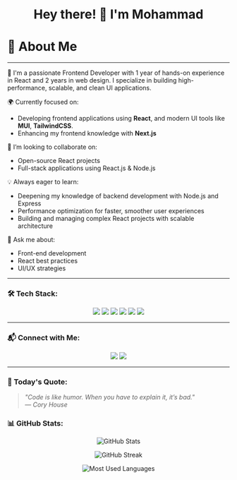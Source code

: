 <h1 align="center">Hey there! 👋 I'm Mohammad</h1>

# 💫 About Me
---

🚀 I'm a passionate Frontend Developer with 1 year of hands-on experience in React and 2 years in web design. I specialize in building high-performance, scalable, and clean UI applications.

🌍 Currently focused on:
- Developing frontend applications using **React**, and modern UI tools like **MUI**, **TailwindCSS**.
- Enhancing my frontend knowledge with **Next.js**

🤝 I’m looking to collaborate on:
- Open-source React projects
- Full-stack applications using React.js & Node.js

💡 Always eager to learn:
- Deepening my knowledge of backend development with Node.js and Express
- Performance optimization for faster, smoother user experiences
- Building and managing complex React projects with scalable architecture

💬 Ask me about:
- Front-end development
- React best practices
- UI/UX strategies

---

### 🛠 Tech Stack:

<p align="center">
  <img src="https://img.shields.io/badge/React-20232A?style=for-the-badge&logo=react&logoColor=61DAFB" />
  <img src="https://img.shields.io/badge/JavaScript-F7DF1E?style=for-the-badge&logo=javascript&logoColor=black" />
  <img src="https://img.shields.io/badge/Redux-764ABC?style=for-the-badge&logo=redux&logoColor=white" />
  <img src="https://img.shields.io/badge/HTML5-E34F26?style=for-the-badge&logo=html5&logoColor=white" />
  <img src="https://img.shields.io/badge/TailwindCSS-06B6D4?style=for-the-badge&logo=tailwindcss&logoColor=white" />
  <img src="https://img.shields.io/badge/MUI-007FFF?style=for-the-badge&logo=mui&logoColor=white" />
</p>

---

### 📬 Connect with Me:

<p align="center">
  <a href="https://instagram.com/mamad__sheykhi"><img src="https://img.shields.io/badge/Instagram-E4405F?style=for-the-badge&logo=instagram&logoColor=white" /></a>
  <a href="mailto:mmdbazooka@gmail.com"><img src="https://img.shields.io/badge/Email-D14836?style=for-the-badge&logo=gmail&logoColor=white" /></a>
</p>

---

### 📌 Today's Quote:

> *"Code is like humor. When you have to explain it, it’s bad."*  
> — *Cory House*

### 📊 GitHub Stats:

<p align="center">
  <img src="https://github-readme-stats.vercel.app/api?username=mmdbazooka&show_icons=true&theme=merko" alt="GitHub Stats" />
</p>

<p align="center">
  <img src="https://github-readme-streak-stats.herokuapp.com/?user=mmdbazooka&theme=merko" alt="GitHub Streak" />
</p>

<p align="center">
  <img src="https://github-readme-stats.vercel.app/api/top-langs/?username=mmdbazooka&layout=compact&theme=merko" alt="Most Used Languages" />
</p>
